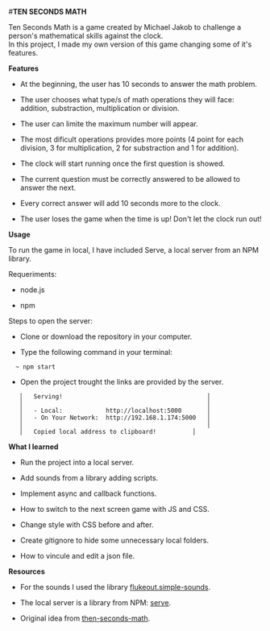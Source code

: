 #**TEN SECONDS MATH**

Ten Seconds Math is a game created by Michael Jakob to challenge a person's mathematical skills against the clock.  
In this project, I made my own version of this game changing some of it's features.

**Features**

- At the beginning, the user has 10 seconds to answer the math problem.

- The user chooses what type/s of math operations they will face: addition, substraction, multiplication or division.

- The user can limite the maximum number will appear.

- The most dificult operations provides more points (4 point for each division, 3 for multiplication, 2 for substraction and 1 for addition).

- The clock will start running once the first question is showed.

- The current question must be correctly answered to be allowed to answer the next.

- Every correct answer will add 10 seconds more to the clock.

- The user loses the game when the time is up! Don't let the clock run out!

**Usage**

To run the game in local, I have included Serve, a local server from an NPM library. 

Requeriments:

- node.js

- npm

Steps to open the server:

- Clone or download the repository in your computer.

- Type the following command in your terminal:

`  ~ npm start`

- Open the project trought the links are provided by the server.

```
   │   Serving!                                        │
   │                                                   │
   │   - Local:            http://localhost:5000       │
   │   - On Your Network:  http://192.168.1.174:5000   │
   │                                                   │
   │   Copied local address to clipboard! 	       │
```

**What I learned**

- Run the project into a local server.

- Add sounds from a library adding scripts.

- Implement async and callback functions.

- How to switch to the next screen game with JS and CSS.

- Change style with CSS before and after.

- Create gitignore to hide some unnecessary local folders.

- How to vincule and edit a json file.

**Resources**

- For the sounds I used the library [flukeout.simple-sounds](https://github.com/flukeout/simple-sounds).

- The local server is a library from NPM: [serve](https://www.npmjs.com/package/serve).

- Original idea from [then-seconds-math](http://www.mental-math-trainer.com/).
